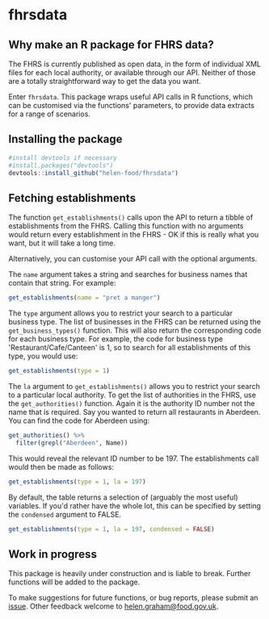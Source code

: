 # fhrsdata

## Why make an R package for FHRS data?

The FHRS is currently published as open data, in the form of individual XML files
for each local authority, or available through our API. Neither of those are a
totally straightforward way to get the data you want.

Enter `fhrsdata`. This package wraps useful API calls in R functions, which can
be customised via the functions' parameters, to provide data extracts for a
range of scenarios.

## Installing the package

```r
#install devtools if necessary
#install.packages("devtools")
devtools::install_github("helen-food/fhrsdata")
```

## Fetching establishments

The function `get_establishments()` calls
upon the API to return a tibble of establishments from the FHRS. Calling this 
function with no arguments would return every establishment in the FHRS - OK if 
this is really what you want, but it will take a long time.

Alternatively, you can customise your API call with the optional arguments.

The `name` argument takes a string and searches for 
business names that contain that string. For example:

```r
get_establishments(name = "pret a manger")
```

The `type` argument allows you to restrict your search to a particular 
business type. The list of businesses in the FHRS can be returned using the 
`get_business_types()` function. This will also return the corresponding code 
for each business type. For example, the code for business type 
'Restaurant/Cafe/Canteen' is 1, so to search for all establishments of this type, 
you would use:

```r
get_establishments(type = 1)
```

The `la` argument to `get_establishments()` allows you to restrict your search 
to a particular local authority. To get the list of authorities in the FHRS, 
use the `get_authorities()` function. Again it is the authority ID number not 
the name that is required. Say you wanted to return all restaurants in Aberdeen. 
You can find the code for Aberdeen using:

```r
get_authorities() %>% 
  filter(grepl("Aberdeen", Name))
```

This would reveal the relevant ID number to be 197. The establishments call 
would then be made as follows:

```r
get_establishments(type = 1, la = 197)
```

By default, the table returns a selection of (arguably the most useful) variables. 
If you'd rather have the whole lot, this can be specified by setting the `condensed` 
argument to FALSE.

```r
get_establishments(type = 1, la = 197, condensed = FALSE)
```

## Work in progress

This package is heavily under construction and is liable to break. Further functions 
will be added to the package. 

To make suggestions for future functions, or
bug reports, please submit an [issue](https://github.com/helen-food/fhrsdata/issues).
Other feedback welcome to helen.graham@food.gov.uk.
